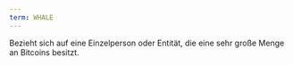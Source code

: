 ```yaml
---
term: WHALE
---
```


Bezieht sich auf eine Einzelperson oder Entität, die eine sehr große Menge an Bitcoins besitzt.